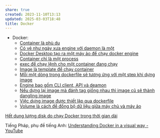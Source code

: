 ```yaml
---
share: true
created: 2023-11-10T13:13
updated: 2025-03-03T18:48
title: Docker
---
```


- Docker: 
    - [Container là phù du](./Container%20l%C3%A0%20ph%C3%B9%20du.md)
    - [Có vẻ như ngày xưa engine với daemon là một](./C%C3%B3%20v%E1%BA%BB%20nh%C6%B0%20ng%C3%A0y%20x%C6%B0a%20engine%20v%E1%BB%9Bi%20daemon%20l%C3%A0%20m%E1%BB%99t.md)
    - [Docker Desktop tạo ra một máy ảo để chạy docker engine](./Docker%20Desktop%20t%E1%BA%A1o%20ra%20m%E1%BB%99t%20m%C3%A1y%20%E1%BA%A3o%20%C4%91%E1%BB%83%20ch%E1%BA%A1y%20docker%20engine.md)
    - [Container chỉ là một process](./Container%20ch%E1%BB%89%20l%C3%A0%20m%E1%BB%99t%20process.md)
    - [exec để chạy lệnh cho một container đang chạy](./exec%20%C4%91%E1%BB%83%20ch%E1%BA%A1y%20l%E1%BB%87nh%20cho%20m%E1%BB%99t%20container%20%C4%91ang%20ch%E1%BA%A1y.md)
    - [Image là template để chạy container](./Image%20l%C3%A0%20template%20%C4%91%E1%BB%83%20ch%E1%BA%A1y%20container.md)
    - [Mỗi một dòng trong dockerfile sẽ tương ứng với một step khi dựng image](./M%E1%BB%97i%20m%E1%BB%99t%20d%C3%B2ng%20trong%20dockerfile%20s%E1%BA%BD%20t%C6%B0%C6%A1ng%20%E1%BB%A9ng%20v%E1%BB%9Bi%20m%E1%BB%99t%20step%20khi%20d%E1%BB%B1ng%20image.md)
    - [Engine bao gồm CLI client, API và deamon](./Engine%20bao%20g%E1%BB%93m%20CLI%20client,%20API%20v%C3%A0%20deamon.md)
    - [Nếu dựng lại image mà đánh tag giống nhau thì image cũ sẽ thành dangling image](./N%E1%BA%BFu%20d%E1%BB%B1ng%20l%E1%BA%A1i%20image%20m%C3%A0%20%C4%91%C3%A1nh%20tag%20gi%E1%BB%91ng%20nhau%20th%C3%AC%20image%20c%C5%A9%20s%E1%BA%BD%20th%C3%A0nh%20dangling%20image.md)
    - [Việc dựng image được thiết lập qua dockerfile](./Vi%E1%BB%87c%20d%E1%BB%B1ng%20image%20%C4%91%C6%B0%E1%BB%A3c%20thi%E1%BA%BFt%20l%E1%BA%ADp%20qua%20dockerfile.md)
    - [Volume là cách để đồng bộ dữ liệu giữa máy chủ và máy ảo](./Volume%20l%C3%A0%20c%C3%A1ch%20%C4%91%E1%BB%83%20%C4%91%E1%BB%93ng%20b%E1%BB%99%20d%E1%BB%AF%20li%E1%BB%87u%20gi%E1%BB%AFa%20m%C3%A1y%20ch%E1%BB%A7%20v%C3%A0%20m%C3%A1y%20%E1%BA%A3o.md)



[Hết dung lượng disk do chạy Docker trong thời gian dài](https://viblo.asia/p/het-dung-luong-disk-do-chay-docker-trong-thoi-gian-dai-oK9Vyze94QR#comment-bXP4WgPr47G)

Tiếng Pháp, phụ đề tiếng Anh: [Understanding Docker in a visual way - YouTube](https://www.youtube.com/playlist?list=PLmw3X80dPdlyRV2EUKnFOvBACs_tcArd0)
